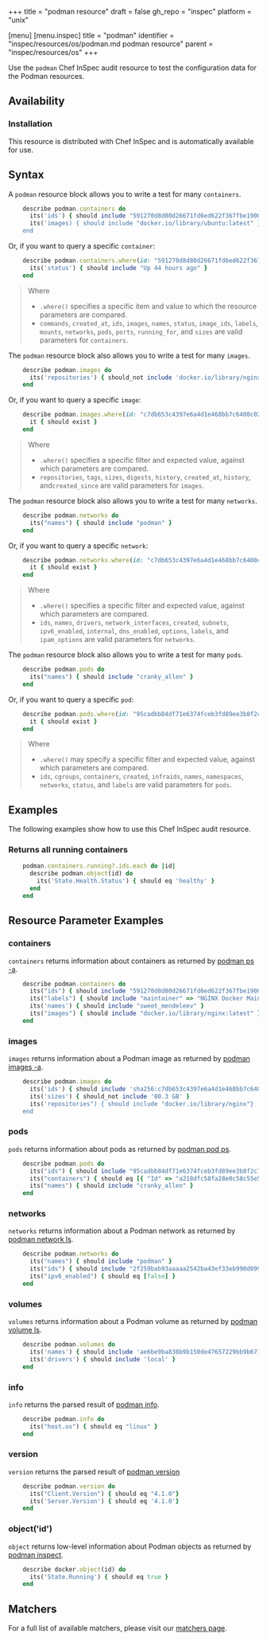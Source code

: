 +++
title = "podman resource"
draft = false
gh_repo = "inspec"
platform = "unix"

[menu]
  [menu.inspec]
    title = "podman"
    identifier = "inspec/resources/os/podman.md podman resource"
    parent = "inspec/resources/os"
+++

Use the `podman` Chef InSpec audit resource to test the configuration data for the Podman resources.

## Availability

### Installation

This resource is distributed with Chef InSpec and is automatically available for use.

## Syntax

A `podman` resource block allows you to write a test for many `containers`.

```ruby
    describe podman.containers do
      its('ids') { should include "591270d8d80d26671fd6ed622f367fbe19004d16e3b519c292313feb5f22e7f7" }
      its('images) { should include "docker.io/library/ubuntu:latest" }
    end
```

Or, if you want to query a specific `container`:

```ruby
    describe podman.containers.where(id: "591270d8d80d26671fd6ed622f367fbe19004d16e3b519c292313feb5f22e7f7") do
      its('status') { should include "Up 44 hours ago" }
    end
```

> Where
>
> - `.where()` specifies a specific item and value to which the resource parameters are compared.
> - `commands`, `created_at`, `ids`, `images`, `names`, `status`, `image_ids`, `labels`, `mounts`, `networks`, `pods`, `ports`, `running_for`, and `sizes` are valid parameters for `containers`.

The `podman` resource block also allows you to write a test for many `images`.

```ruby
    describe podman.images do
      its('repositories') { should_not include 'docker.io/library/nginx' }
    end
```

Or, if you want to query a specific `image`:

```ruby
    describe podman.images.where(id: "c7db653c4397e6a4d1e468bb7c6400c022c62623bdb87c173d54bac7995b6d8f") do
      it { should exist }
    end
```

> Where
>
> - `.where()` specifies a specific filter and expected value, against which parameters are compared.
> - `repositories`, `tags`, `sizes`,  `digests`, `history`, `created_at`, `history`, and`created_since` are valid parameters for `images`.

The `podman` resource block also allows you to write a test for many `networks`.

```ruby
    describe podman.networks do
      its("names") { should include "podman" }
    end
```

Or, if you want to query a specific `network`:

```ruby
    describe podman.networks.where(id: "c7db653c4397e6a4d1e468bb7c6400c022c62623bdb87c173d54bac7995b6d8f") do
      it { should exist }
    end
```

> Where
>
> - `.where()` specifies a specific filter and expected value, against which parameters are compared.
> - `ids`, `names`, `drivers`, `network_interfaces`, `created`, `subnets`, `ipv6_enabled`, `internal`, `dns_enabled`, `options`, `labels`, and `ipam_options` are valid parameters for `networks`.

The `podman` resource block also allows you to write a test for many `pods`.

```ruby
    describe podman.pods do
      its("names") { should include "cranky_allen" }
    end
```

Or, if you want to query a specific `pod`:

```ruby
    describe podman.pods.where(id: "95cadbb84df71e6374fceb3fd89ee3b8f2c7e1a831062cd9cea7d0e3e4b1dbcc") do
      it { should exist }
    end
```

> Where
>
> - `.where()` may specify a specific filter and expected value, against which parameters are compared.
> - `ids`, `cgroups`, `containers`, `created`, `infraids`, `names`, `namespaces`, `networks`, `status`, and `labels` are valid parameters for `pods`.

## Examples

The following examples show how to use this Chef InSpec audit resource.

### Returns all running containers

```ruby
    podman.containers.running?.ids.each do |id|
      describe podman.object(id) do
        its('State.Health.Status') { should eq 'healthy' }
      end
    end
```

## Resource Parameter Examples

### containers

`containers` returns information about containers as returned by [podman ps -a](https://docs.podman.io/en/latest/markdown/podman.1.html).

```ruby
    describe podman.containers do
      its("ids") { should include "591270d8d80d26671fd6ed622f367fbe19004d16e3b519c292313feb5f22e7f7" }
      its("labels") { should include "maintainer" => "NGINX Docker Maintainers \u003cdocker-maint@nginx.com\u003e" }
      its('names') { should include "sweet_mendeleev" }
      its("images") { should include "docker.io/library/nginx:latest" }
    end
```

### images

`images` returns information about a Podman image as returned by [podman images -a](https://docs.podman.io/en/latest/markdown/podman-images.1.html).

```ruby
    describe podman.images do
      its('ids') { should include 'sha256:c7db653c4397e6a4d1e468bb7c6400c022c62623bdb87c173d54bac7995b6d8f ' }
      its('sizes') { should_not include '80.3 GB' }
      its('repositories") { should include "docker.io/library/nginx"}
    end
```

### pods

`pods` returns information about pods as returned by [podman pod ps](https://docs.podman.io/en/latest/markdown/podman-pod-ps.1.html).

```ruby
    describe podman.pods do
      its("ids") { should include "95cadbb84df71e6374fceb3fd89ee3b8f2c7e1a831062cd9cea7d0e3e4b1dbcc" }
      its("containers") { should eq [{ "Id" => "a218dfc58fa28e0c58c55e508e5b57084876b42e894b98073c69c45dea06cbb2", "Names" => "95cadbb84df7-infra", "Status" => "running" } ]}
      its("names") { should include "cranky_allen" }
    end
```

### networks

`networks` returns information about a Podman network as returned by [podman network ls](https://docs.podman.io/en/latest/markdown/podman-network-ls.1.html).

```ruby
    describe podman.networks do
      its("names") { should include "podman" }
      its("ids") { should include "2f259bab93aaaaa2542ba43ef33eb990d0999ee1b9924b557b7be53c0b7a1bb9" }
      its("ipv6_enabled") { should eq [false] }
    end
```

### volumes

`volumes` returns information about a Podman volume as returned by [podman volume ls](https://docs.podman.io/en/latest/markdown/podman-volume-ls.1.html).

```ruby
    describe podman.volumes do
      its('names') { should include 'ae6be9ba838b9b150de47657229bb9b67142dbdb3d1ddbc5efa245cf1e95536a' }
      its('drivers') { should include 'local' }
    end
```

### info

`info` returns the parsed result of [podman info](https://docs.podman.io/en/latest/markdown/podman-info.1.html).

```ruby
    describe podman.info do
      its("host.os") { should eq "linux" }
    end
```

### version

`version` returns the parsed result of [podman version](https://docs.podman.io/en/latest/markdown/podman-version.1.html)

```ruby
    describe podman.version do
      its("Client.Version") { should eq "4.1.0"}
      its('Server.Version') { should eq '4.1.0'}
    end
```

### object('id')

`object` returns low-level information about Podman objects as returned by [podman inspect](https://docs.podman.io/en/latest/markdown/podman-inspect.1.html).

```ruby
    describe docker.object(id) do
      its('State.Running') { should eq true }
    end
```

## Matchers

For a full list of available matchers, please visit our [matchers page](/inspec/matchers/).
